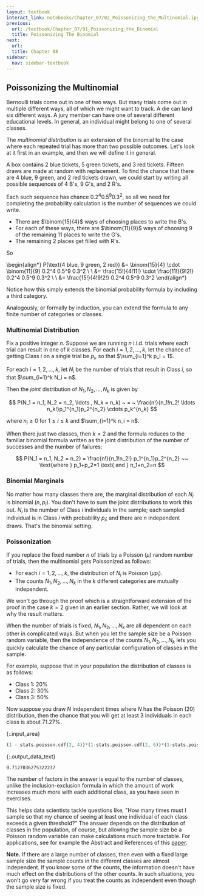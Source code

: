 ```yaml
---
layout: textbook
interact_link: notebooks/Chapter_07/02_Poissonizing_the_Multinomial.ipynb
previous:
  url: /textbook/Chapter_07/01_Poissonizing_the_Binomial
  title: Poissonizing The Binomial
next:
  url: 
  title: Chapter 08
sidebar:
  nav: sidebar-textbook
---
```


## Poissonizing the Multinomial ##

Bernoulli trials come out in one of two ways. But many trials come out in multiple different ways, all of which we might want to track. A die can land six different ways. A jury member can have one of several different educational levels. In general, an individual might belong to one of several classes.

The *multinomial distribution* is an extension of the binomial to the case where each repeated trial has more than two possible outcomes. Let's look at it first in an example, and then we will define it in general.

A box contains 2 blue tickets, 5 green tickets, and 3 red tickets. Fifteen draws are made at random with replacement. To find the chance that there are 4 blue, 9 green, and 2 red tickets drawn, we could start by writing all possible sequences of 4 B's, 9 G's, and 2 R's. 

Each such sequence has chance $0.2^4 0.5^9 0.3^2$, so all we need for completing the probability calculation is the number of sequences we could write.
- There are $\binom{15}{4}$ ways of choosing places to write the B's.
- For each of these ways, there are $\binom{11}{9}$ ways of choosing 9 of the remaining 11 places to write the G's.
- The remaining 2 places get filled with R's.

So 

\begin{align*}
P(\text{4 blue, 9 green, 2 red}) 
&= \binom{15}{4} \cdot \binom{11}{9} 0.2^4 0.5^9 0.3^2 \\ \\
&= \frac{15!}{4!11!} \cdot \frac{11!}{9!2!} 0.2^4 0.5^9 0.3^2 \\ \\
&= \frac{15!}{4!9!2!} 0.2^4 0.5^9 0.3^2
\end{align*}

Notice how this simply extends the binomial probability formula by including a third category. 

Analogously, or formally by induction, you can extend the formula to any finite number of categories or classes.

### Multinomial Distribution ###
Fix a positive integer $n$. Suppose we are running $n$ i.i.d. trials where each trial can result in one of $k$ classes. For each $i = 1, 2, \ldots, k$, let the chance of getting Class $i$ on a single trial be $p_i$, so that $\sum_{i=1}^k p_i = 1$.

For each $i = 1, 2, \ldots , k$, let $N_i$ be the number of trials that result in Class $i$, so that $\sum_{i=1}^k N_i = n$.

Then the *joint* distribution of $N_1, N_2, \ldots , N_k$ is
given by

$$
P(N_1 = n_1, N_2 = n_2, \ldots , N_k = n_k)
~ = ~ \frac{n!}{n_1!n_2! \ldots n_k!}p_1^{n_1}p_2^{n_2} \cdots p_k^{n_k}
$$

where $n_i \ge 0$ for $1 \le i \le k$ and $\sum_{i=1}^k n_i = n$.

When there just two classes, then $k = 2$ and the formula reduces to the familiar binomial formula written as the joint distribution of the number of successes and the number of failures:

$$
P(N_1 = n_1, N_2 = n_2) = \frac{n!}{n_1!n_2!} p_1^{n_1}p_2^{n_2} ~~ \text{where } p_1+p_2=1 \text{ and }
n_1+n_2=n
$$

### Binomial Marginals ###
No matter how many classes there are, the marginal distribution of each $N_i$ is binomial $(n, p_i)$. You don't have to sum the joint distributions to work this out. $N_i$ is the number of Class $i$ individuals in the sample; each sampled individual is in Class $i$ with probability $p_i$; and there are $n$ independent draws. That's the binomial setting.

### Poissonization ###
If you replace the fixed number $n$ of trials by a Poisson $(\mu)$ random number of trials, then the multinomial gets Poissonized as follows:
- For each $i = 1, 2, \ldots , k$, the distribution of $N_i$ is Poisson $(\mu p_i)$.
- The counts $N_1, N_2, \ldots , N_k$ in the $k$ different categories are mutually independent.

We won't go through the proof which is a straightforward extension of the proof in the case $k=2$ given in an earlier section. Rather, we will look at why the result matters.

When the number of trials is fixed, $N_1, N_2, \ldots , N_k$ are all dependent on each other in complicated ways. But when you let the sample size be a Poisson random variable, then the independence of the counts $N_1, N_2, \ldots , N_k$ lets you quickly calculate the chance of any particular configuration of classes in the sample.

For example, suppose that in your population the distribution of classes is as follows:
- Class 1: 20%
- Class 2: 30%
- Class 3: 50%

Now suppose you draw $N$ independent times where $N$ has the Poisson $(20)$ distribution, then the chance that you will get at least 3 individuals in each class is about 71.27%.


{:.input_area}
```python
(1 - stats.poisson.cdf(2, 4))*(1-stats.poisson.cdf(2, 6))*(1-stats.poisson.cdf(2, 10))
```




{:.output_data_text}
```
0.7127036275322237
```



The number of factors in the answer is equal to the number of classes, unlike the inclusion-exclusion formula in which the amount of work increases much more with each additional class, as you have seen in exercises.

This helps data scientists tackle questions like, "How many times must I sample so that my chance of seeing at least one individual of each class exceeds a given threshold?" The answer depends on the distribution of classes in the population, of course, but allowing the sample size be a Poisson random variable can make calculations much more tractable. For applications, see for example the Abstract and References of this [paper](http://people.csail.mit.edu/jayadev/papers/psn_unv_cmp.pdf).

**Note.** If there are a large number of classes, then even with a fixed large sample size the sample counts in the different classes are almost independent. If you know some of the counts, the information doesn't have much effect on the distributions of the other counts. In such situations, you won't go very far wrong if you treat the counts as independent even though the sample size is fixed. 

